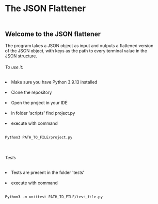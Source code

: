 # The JSON Flattener


## <br>Welcome to the JSON flattener<br>

The program takes a JSON object as input and outputs a flattened version of the JSON object, with keys as the path to every terminal value in the JSON structure.

###### To use it:
<li>Make sure you have Python 3.9.13 installed <br>
<br><li>Clone the repository<br>
<br><li>Open the project in your IDE<br>
<br><li>in folder 'scripts' find project.py <br>
<br><li>execute with command<br>
<br>

```
Python3 PATH_TO_FILE/project.py
```
<br>


###### Tests
<li>Tests are present in the folder 'tests' <br>
<br><li>execute with command<br>
<br>

```
Python3 -m unittest PATH_TO_FILE/test_file.py
```

<br>
